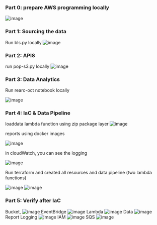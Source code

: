 ### Part 0: prepare AWS programming locally

![image](https://github.com/superdba111/DataStructure/assets/31944577/0d7ccbc7-186a-41b3-8283-807bdfe3d404)

### Part 1: Sourcing the data

Run bls.py locally
![image](https://github.com/superdba111/DataStructure/assets/31944577/770c75f8-5b08-4017-8bfd-6694f7e5fec1)

### Part 2: APIS

run pop-s3.py locally
![image](https://github.com/superdba111/DataStructure/assets/31944577/0ade3f28-624a-4958-b7d8-64380e6059b1)

### Part 3: Data Analytics

Run rearc-oct notebook locally

![image](https://github.com/superdba111/DataStructure/assets/31944577/77f4cfc2-568d-4021-87a7-bb043a37e48b)


### Part 4: IaC & Data Pipeline 

loaddata lambda function using zip package layer
![image](https://github.com/superdba111/DataStructure/assets/31944577/05250cb4-6372-47ea-ac51-3e7f2ab95935)

reports using docker images

![image](https://github.com/superdba111/DataStructure/assets/31944577/0215bb5d-67d0-4c65-88e5-df002ec4bca1)

in cloudWatch, you can see the logging

![image](https://github.com/superdba111/DataStructure/assets/31944577/f6929599-544e-4cec-be34-8b0499073f0e)

Run terraform and created all resources and data pipeline (two lambda functions)

![image](https://github.com/superdba111/DataStructure/assets/31944577/09f8ceb6-f5f3-4113-a2ee-be47b9164609)
![image](https://github.com/superdba111/DataStructure/assets/31944577/90c55ba3-14c0-49ad-9adf-ac519f8cd55e)

### Part 5: Verify after IaC
Bucket, 
![image](https://github.com/superdba111/DataStructure/assets/31944577/0412d39e-b5ec-4fb2-b0ef-b46e8cdbf8d3)
EventBridge
![image](https://github.com/superdba111/DataStructure/assets/31944577/b209caa4-1209-4ce5-96ae-b1b507412abb)
Lambda
![image](https://github.com/superdba111/DataStructure/assets/31944577/68ae2e6b-d689-4730-b51f-aa39435f8b49)
Data
![image](https://github.com/superdba111/DataStructure/assets/31944577/ed7afe63-0988-4af1-a182-69bdaf44b3e0)
Report Logging
![image](https://github.com/superdba111/DataStructure/assets/31944577/7ce91bf0-0af7-46eb-8122-4b35c89670de)
IAM
![image](https://github.com/superdba111/DataStructure/assets/31944577/bf39143d-473e-410e-bda9-d7af0b576b32)
SQS
![image](https://github.com/superdba111/DataStructure/assets/31944577/c76fdeb1-7d7b-4c3c-9a36-b8eded6d094d)


















